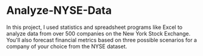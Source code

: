 # Analyze-NYSE-Data
In this project, I used statistics and spreadsheet programs like Excel to analyze data from over 500 companies on the New York Stock Exchange. You'll also forecast financial metrics based on three possible scenarios for a company of your choice from the NYSE dataset.
